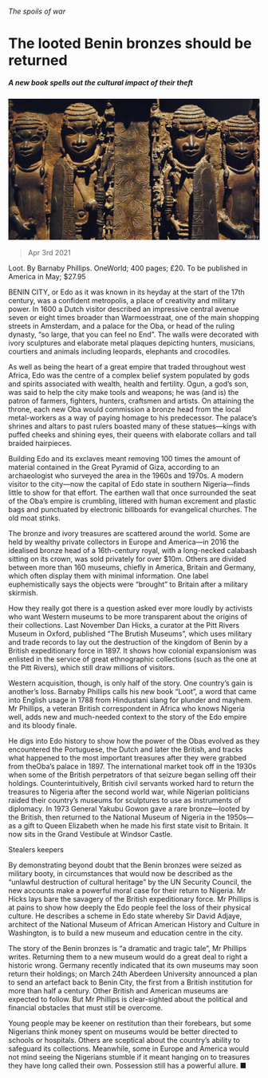 ###### The spoils of war

# The looted Benin bronzes should be returned 

##### A new book spells out the cultural impact of their theft 

![image](images/20210403_BKP001_0.jpg) 

> Apr 3rd 2021 

Loot. By Barnaby Phillips. OneWorld; 400 pages; £20. To be published in America in May; $27.95

BENIN CITY, or Edo as it was known in its heyday at the start of the 17th century, was a confident metropolis, a place of creativity and military power. In 1600 a Dutch visitor described an impressive central avenue seven or eight times broader than Warmoesstraat, one of the main shopping streets in Amsterdam, and a palace for the Oba, or head of the ruling dynasty, “so large, that you can feel no End”. The walls were decorated with ivory sculptures and elaborate metal plaques depicting hunters, musicians, courtiers and animals including leopards, elephants and crocodiles.


As well as being the heart of a great empire that traded throughout west Africa, Edo was the centre of a complex belief system populated by gods and spirits associated with wealth, health and fertility. Ogun, a god’s son, was said to help the city make tools and weapons; he was (and is) the patron of farmers, fighters, hunters, craftsmen and artists. On attaining the throne, each new Oba would commission a bronze head from the local metal-workers as a way of paying homage to his predecessor. The palace’s shrines and altars to past rulers boasted many of these statues—kings with puffed cheeks and shining eyes, their queens with elaborate collars and tall braided hairpieces.

Building Edo and its exclaves meant removing 100 times the amount of material contained in the Great Pyramid of Giza, according to an archaeologist who surveyed the area in the 1960s and 1970s. A modern visitor to the city—now the capital of Edo state in southern Nigeria—finds little to show for that effort. The earthen wall that once surrounded the seat of the Oba’s empire is crumbling, littered with human excrement and plastic bags and punctuated by electronic billboards for evangelical churches. The old moat stinks.

The bronze and ivory treasures are scattered around the world. Some are held by wealthy private collectors in Europe and America—in 2016 the idealised bronze head of a 16th-century royal, with a long-necked calabash sitting on its crown, was sold privately for over $10m. Others are divided between more than 160 museums, chiefly in America, Britain and Germany, which often display them with minimal information. One label euphemistically says the objects were “brought” to Britain after a military skirmish.

How they really got there is a question asked ever more loudly by activists who want Western museums to be more transparent about the origins of their collections. Last November Dan Hicks, a curator at the Pitt Rivers Museum in Oxford, published “The Brutish Museums”, which uses military and trade records to lay out the destruction of the kingdom of Benin by a British expeditionary force in 1897. It shows how colonial expansionism was enlisted in the service of great ethnographic collections (such as the one at the Pitt Rivers), which still draw millions of visitors.

Western acquisition, though, is only half of the story. One country’s gain is another’s loss. Barnaby Phillips calls his new book “Loot”, a word that came into English usage in 1788 from Hindustani slang for plunder and mayhem. Mr Phillips, a veteran British correspondent in Africa who knows Nigeria well, adds new and much-needed context to the story of the Edo empire and its bloody finale.

He digs into Edo history to show how the power of the Obas evolved as they encountered the Portuguese, the Dutch and later the British, and tracks what happened to the most important treasures after they were grabbed from theOba’s palace in 1897. The international market took off in the 1930s when some of the British perpetrators of that seizure began selling off their holdings. Counterintuitively, British civil servants worked hard to return the treasures to Nigeria after the second world war, while Nigerian politicians raided their country’s museums for sculptures to use as instruments of diplomacy. In 1973 General Yakubu Gowon gave a rare bronze—looted by the British, then returned to the National Museum of Nigeria in the 1950s—as a gift to Queen Elizabeth when he made his first state visit to Britain. It now sits in the Grand Vestibule at Windsor Castle.

Stealers keepers

By demonstrating beyond doubt that the Benin bronzes were seized as military booty, in circumstances that would now be described as the “unlawful destruction of cultural heritage” by the UN Security Council, the new accounts make a powerful moral case for their return to Nigeria. Mr Hicks lays bare the savagery of the British expeditionary force. Mr Phillips is at pains to show how deeply the Edo people feel the loss of their physical culture. He describes a scheme in Edo state whereby Sir David Adjaye, architect of the National Museum of African American History and Culture in Washington, is to build a new museum and education centre in the city.

The story of the Benin bronzes is “a dramatic and tragic tale”, Mr Phillips writes. Returning them to a new museum would do a great deal to right a historic wrong. Germany recently indicated that its own museums may soon return their holdings; on March 24th Aberdeen University announced a plan to send an artefact back to Benin City, the first from a British institution for more than half a century. Other British and American museums are expected to follow. But Mr Phillips is clear-sighted about the political and financial obstacles that must still be overcome.

Young people may be keener on restitution than their forebears, but some Nigerians think money spent on museums would be better directed to schools or hospitals. Others are sceptical about the country’s ability to safeguard its collections. Meanwhile, some in Europe and America would not mind seeing the Nigerians stumble if it meant hanging on to treasures they have long called their own. Possession still has a powerful allure. ■


